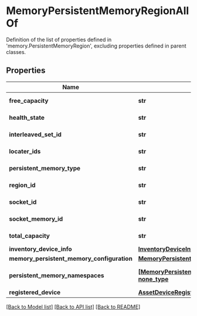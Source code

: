 # MemoryPersistentMemoryRegionAllOf

Definition of the list of properties defined in 'memory.PersistentMemoryRegion', excluding properties defined in parent classes.
## Properties
Name | Type | Description | Notes
------------ | ------------- | ------------- | -------------
**free_capacity** | **str** | Free capacity in GiB of the Persistent Memory Region. | [optional] [readonly] 
**health_state** | **str** | Health state of the Persistent Memory Region. | [optional] [readonly] 
**interleaved_set_id** | **str** | ID of the Interleaved Set formed for this Persistent Memory Region. | [optional] [readonly] 
**locater_ids** | **str** | Set of locator IDs that are included in the Persistent Memory Region. | [optional] [readonly] 
**persistent_memory_type** | **str** | Persistent Memory type of the Persistent Memory Region. | [optional] [readonly] 
**region_id** | **str** | ID of the Persistent Memory Region. | [optional] [readonly] 
**socket_id** | **str** | Socket ID of the Persistent Memory Region. | [optional] [readonly] 
**socket_memory_id** | **str** | Socket Memory ID of the Persistent Memory Region. | [optional] [readonly] 
**total_capacity** | **str** | Total capacity in GiB of the Persistent Memory Region. | [optional] [readonly] 
**inventory_device_info** | [**InventoryDeviceInfoRelationship**](InventoryDeviceInfoRelationship.md) |  | [optional] 
**memory_persistent_memory_configuration** | [**MemoryPersistentMemoryConfigurationRelationship**](MemoryPersistentMemoryConfigurationRelationship.md) |  | [optional] 
**persistent_memory_namespaces** | [**[MemoryPersistentMemoryNamespaceRelationship], none_type**](MemoryPersistentMemoryNamespaceRelationship.md) | An array of relationships to memoryPersistentMemoryNamespace resources. | [optional] [readonly] 
**registered_device** | [**AssetDeviceRegistrationRelationship**](AssetDeviceRegistrationRelationship.md) |  | [optional] 

[[Back to Model list]](../README.md#documentation-for-models) [[Back to API list]](../README.md#documentation-for-api-endpoints) [[Back to README]](../README.md)


